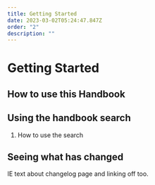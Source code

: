 ```yaml
---
title: Getting Started
date: 2023-03-02T05:24:47.847Z
order: "2"
description: ""
---
```

# Getting Started

## How to use this Handbook

## Using the handbook search

1. How to use the search

## Seeing what has changed

IE text about changelog page and linking off too.

